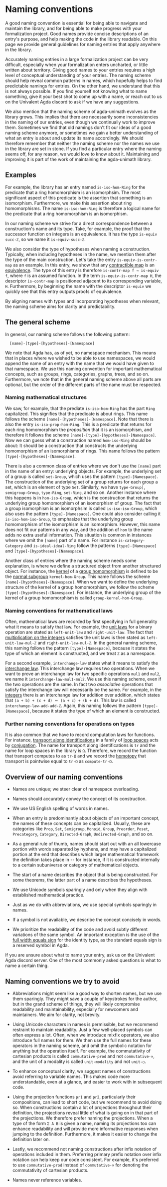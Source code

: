 # Naming conventions

A good naming convention is essential for being able to navigate and maintain
the library, and for being able to make progress with your formalization
project. Good names provide concise descriptions of an entry's purpose, and help
making the code in the library readable. On this page we provide general
guidelines for naming entries that apply anywhere in the library.

Accurately naming entries in a large formalization project can be very
difficult, especially when your formalization enters uncharted, or little
written about territory. Giving good names to your entries requires a high level
of conceptual understanding of your entries. The naming scheme should help
reveal common patterns in names, which hopefully helps to find predictable
namings for entries. On the other hand, we understand that this is not always
possible. If you find yourself not knowing what to name something, give it your
best shot to come up with a name, or reach out to us on the Univalent Agda
discord to ask if we have any suggestions.

We also mention that the naming scheme of agda-unimath evolves as the library
grows. This implies that there are necessarily some inconsistencies in the
naming of our entries, even though we continually work to improve them.
Sometimes we find that old namings don't fit our ideas of a good naming scheme
anymore, or sometimes we gain a better understanding of what an entry is about
and update its name accordingly. We should therefore remember that neither the
naming scheme nor the names we use in the library are set in stone. If you find
a particular entry where the naming seems off, for any reason, we would love to
know about it. Maintaining and improving it is part of the work of maintaining
the agda-unimath library.

## Examples

For example, the library has an entry named `is-iso-hom-Ring` for the predicate
that a ring homomorphism is an isomorphsim. The most significant aspect of this
predicate is the assertion that something is an isomorphism. Furthermore, we
make this assertion about ring homomorphisms. The name `is-iso-hom-Ring` is
therefore a logical name for the predicate that a ring homomorphism is an
isomorphism.

In our naming scheme we strive for a direct correspondence between a
construction's name and its type. Take, for example, the proof that the
successor function on integers is an equivalence. It has the type
`is-equiv succ-ℤ`, so we name it `is-equiv-succ-ℤ`.

We also consider the type of hypotheses when naming a construction. Typically,
when including hypotheses in the name, we mention them after the type of the
main construction. Let's take the entry `is-equiv-is-contr-map` as an example.
In this entry, we show that any
[contractible map](foundation.contractible-maps.md) is an
[equivalence](foundation.equivalences.md). The type of this entry is therefore
`is-contr-map f → is-equiv f`, where `f` is an assumed function. In the term
`is-equiv-is-contr-map H`, the descriptor `is-contr-map` is positioned adjacent
to its corresponding variable, `H`. Furthermore, by beginning the name with the
descriptor `is-equiv` we quickly see that this entry outputs proofs of
equivalence.

By aligning names with types and incorporating hypotheses when relevant, the
naming scheme aims for clarity and predictability.

## The general scheme

In general, our naming scheme follows the following pattern:

```text
  [name]-[type]-[hypotheses]-[Namespace]
```

We note that Agda has, as of yet, no namespace mechanism. This means that in
places where we wished to be able to use namespaces, we would append the name of
an entry with the name that we would have given to that namespace. We use this
naming convention for important mathematical concepts, such as groups, rings,
categories, graphs, trees, and so on. Furthermore, we note that in the general
naming scheme above all parts are optional, but the order of the different parts
of the name must be respected.

### Naming mathematical structures

We saw, for example, that the prediate `is-iso-hom-Ring` has the part `Ring`
capitalized. This signifies that the predicate is about rings. This name follows
the scheme `[name]-[hypotheses]-[Namespace]`. Note that there is also the entry
`is-iso-prop-hom-Ring`. This is a predicate that returns for each ring
homomorphism the _proposition_ that it is an isomorphism, and therefore it
follows the scheme `[name]-[type]-[hypotheses]-[Namespace]`. Now we can guess
what a construction named `hom-iso-Ring` should be about: It should be a
construction that constructs the underlying homomorphism of an isomorphisms of
rings. This name follows the pattern `[type]-[hypotheses]-[Namespace]`.

There is also a common class of entries where we don't use the `[name]` part in
the name of an entry: underlying objects. For example, the underlying set of a
group is called `set-Group`, which uses the pattern `[type]-[Namespace]`. The
construction of the underlying set of a group returns for each group a set,
which is an element of type `Set`. Similarly, we have `type-Group]`,
`semigroup-Group`, `type-Ring`, `set-Ring`, and so on. Another instance where
this happens is in `hom-iso-Group`, which is the construction that returns the
underlying group homomorphism of an isomorphism of group. The fact that a group
isomorphism is an isomorphsim is called `is-iso-iso-Group`, which also uses the
pattern `[type]-[Namespace]`. One could also consider calling it
`is-iso-hom-iso-Group`, to emphasize that the underlying group homomorphism of
the isomorphism is an isomorphism. However, this name does not fit our patterns
in any way, and the addition of `hom` to the name adds no extra useful
information. This situation is common in instances where we omit the `[name]`
part of a name. For instance `is-category-Category` and `is-ideal-ideal-Ring`
follow the patterns `[type]-[Namespace]` and `[type]-[hypotheses]-[Namespace]`.

Another class of entries where the naming scheme needs some explanation, is
where we define a structured object from another structured object. For
instance, the [kernel](group-theory.kernels.md) of a
[group homomorphism](group-theory.homomorphisms-groups.md) is defined to be the
[normal subgroup](group-theory.normal-subgroups.md) `kernel-hom-Group`. This
name follows the scheme `[name]-[hypotheses]-[Namespace]`. When we want to
define the underlying structure of the kernel of a group homomorphism, we follow
the scheme `[type]-[hypotheses]-[Namespace]`. For instance, the underlying group
of the kernel of a group homomorphism is called `group-kernel-hom-Group`.

### Naming conventions for mathematical laws

Often, mathematical laws are recorded by first specifying in full generality
what it means to satisfy that law. For example, the
[unit laws](foundation.unital-binary-operations.md) for a binary operation are
stated as `left-unit-law` and `right-unit-law`. The fact that
[multiplication on the integers](elementary-number-theory.multiplication-integers.md)
satisfies the unit laws is then stated as `left-unit-law-mul-ℤ` and
`right-unit-law-mul-ℤ`. In the general naming scheme, this naming follows the
pattern `[type]-[Namespace]`, because it states the type of which an element is
constructed, and we treat `ℤ` as a namespace.

For a second example, `interchange-law` states what it means to satisfy the
[interchange law](foundation.interchange-law.md). This interchange law requires
two operations. When we want to prove an interchange law for two specific
operations `mul1` and `mul2`, we name it `interchange-law-mul1-mul2`. We use
this naming scheme, even if the two operations are the same. In fact two
_associative_ operations that satisfy the interchange law will necessarily be
the same. For example, in the [integers](elementary-number-theory.integers.md)
there is an interchange law for addition over addition, which states that
`(a + b) + (c + d) ＝ (a + c) + (b + d)`. This law is called
`interchange-law-add-add-ℤ`. Again, this naming follows the pattern
`[type]-[Namespace]`, because it states the type of which an element is
constructed.

### Further naming conventions for operations on types

It is also common that we have to record computation laws for functions. For
instance,
[transport along identifications](foundation.transport-along-identifications.md)
in a family of [loop spaces](synthetic-homotopy-theory.loop-spaces.md) acts by
[conjugation](synthetic-homotopy-theory.conjugation-loops.md). The name for
transport along identifications is `tr` and the name for loop spaces in the
library is `Ω`. Therefore, we record the function that transport computes to as
`tr-Ω` and we record the [homotopy](foundation.homotopies.md) that transport is
pointwise equal to `tr-Ω` as `compute-tr-Ω`.

## Overview of our naming conventions

- Names are unique; we steer clear of namespace overloading.

- Names should accurately convey the concept of its construction.

- We use US English spelling of words in names.

- When an entry is predominantly about objects of an important concept, the
  names of these concepts can be capitalized. Usually, these are categories like
  `Prop`, `Set`, `Semigroup`, `Monoid`, `Group`, `Preorder`, `Poset`,
  `Precategory`, `Category`, `Directed-Graph`, `Undirected-Graph`, and so on.

- As a general rule of thumb, names should start out with an all lowercase
  portion with words separated by hyphens, and may have a capitalized portion at
  the end that describes which larger mathematical framework the definition
  takes place in -- for instance, if it is constructed internally to a certain
  subuniverse or category of mathematical objects.

- The start of a name describes the object that is being constructed. For some
  theorems, the latter part of a name describes the hypotheses.

- We use Unicode symbols sparingly and only when they align with established
  mathematical practice.

- Just as we do with abbreviations, we use special symbols sparingly in names.

- If a symbol is not available, we describe the concept concisely in words.

- We prioritize the readability of the code and avoid subtly different
  variations of the same symbol. An important exception is the use of the
  [full width equals sign](https://codepoints.net/U+ff1d) for the identity type,
  as the standard equals sign is a reserved symbol in Agda.

If you are unsure about what to name your entry, ask us on the Univalent Agda
discord server. One of the most commonly asked questions is what to name a
certain thing.

## Naming conventions we try to avoid

- Abbreviations might seem like a good way to shorten names, but we use them
  sparingly. They might save a couple of keystrokes for the author, but in the
  grand scheme of things, they will likely compromise readability and
  maintainability, especially for newcomers and maintainers. We aim for clarity,
  not brevity.

- Using Unicode characters in names is permissible, but we recommend restraint
  to maintain readability. Just a few well-placed symbols can often express a
  lot. Often, when we introduce mixfix operators, we also introduce full names
  for them. We then use the full names for these operators in the naming scheme,
  and omit the symbolic notation for anything but the operation itself. For
  example, the commutativity of cartesian products is called `commutative-prod`
  and not `commutative-×`, and the unit of a modality is called `unit-modality`
  and not `unit-○`.

- To enhance conceptual clarity, we suggest names of constructions avoid
  referring to variable names. This makes code more understandable, even at a
  glance, and easier to work with in subsequent code.

- Using the projection functions `pr1` and `pr2`, particularly their
  compositions, can lead to short code, but we recommend to avoid doing so. When
  constructions contain a lot of projections throughout their definition, the
  projections reveal little of what is going on in that part of the projections.
  We therefore prefer naming the projections. When a type of the form `Σ A B` is
  given a name, naming its projections too can enhance readability and will
  provide more informative responses when jumping to the definition.
  Furthermore, it makes it easier to change the definition later on.

- Lastly, we recommend not naming constructions after infix notation of
  operations included in them. Preferring primary prefix notation over infix
  notation can help keep our code consistent. For example, it's preferred to use
  `commutative-prod` instead of `commutative-×` for denoting the commutativity
  of cartesian products.

- Names never reference variables.
